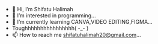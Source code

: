 - 👋 Hi, I’m Shifatu Halimah
- 👀 I’m interested in programming...
- 🌱 I’m currently learning CANVA,VIDEO EDITING,FIGMA...
- Toughhhhhhhhhhhhhhhh( -_- )
- 📫 How to reach me  shifatuhalimah20@gmail.com...

<!---
halimaarh/halimaarh is a ✨ special ✨ repository because its `README.md` (this file) appears on your GitHub profile.
You can click the Preview link to take a look at your changes.
--->
